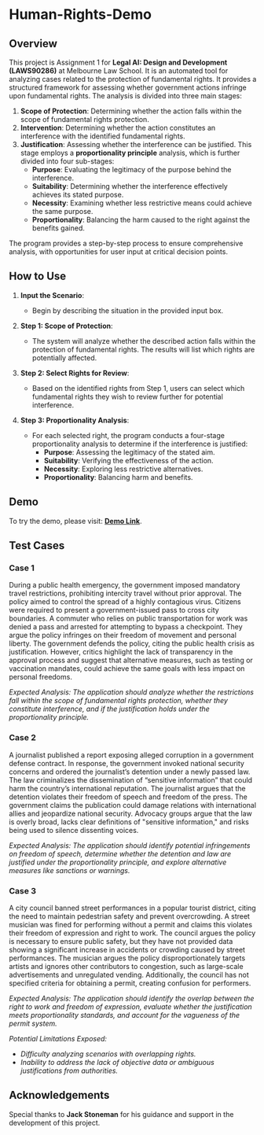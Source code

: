 # Human-Rights-Demo

## Overview

This project is Assignment 1 for **Legal AI: Design and Development (LAWS90286)** at Melbourne Law School. It is an automated tool for analyzing cases related to the protection of fundamental rights. It provides a structured framework for assessing whether government actions infringe upon fundamental rights. The analysis is divided into three main stages:

1. **Scope of Protection**: Determining whether the action falls within the scope of fundamental rights protection.
2. **Intervention**: Determining whether the action constitutes an interference with the identified fundamental rights.
3. **Justification**: Assessing whether the interference can be justified. This stage employs a **proportionality principle** analysis, which is further divided into four sub-stages:
   - **Purpose**: Evaluating the legitimacy of the purpose behind the interference.
   - **Suitability**: Determining whether the interference effectively achieves its stated purpose.
   - **Necessity**: Examining whether less restrictive means could achieve the same purpose.
   - **Proportionality**: Balancing the harm caused to the right against the benefits gained.

The program provides a step-by-step process to ensure comprehensive analysis, with opportunities for user input at critical decision points.


## How to Use

1. **Input the Scenario**:
   - Begin by describing the situation in the provided input box.
   
2. **Step 1: Scope of Protection**:
   - The system will analyze whether the described action falls within the protection of fundamental rights. The results will list which rights are potentially affected.

3. **Step 2: Select Rights for Review**:
   - Based on the identified rights from Step 1, users can select which fundamental rights they wish to review further for potential interference.

4. **Step 3: Proportionality Analysis**:
   - For each selected right, the program conducts a four-stage proportionality analysis to determine if the interference is justified:
     - **Purpose**: Assessing the legitimacy of the stated aim.
     - **Suitability**: Verifying the effectiveness of the action.
     - **Necessity**: Exploring less restrictive alternatives.
     - **Proportionality**: Balancing harm and benefits.


## Demo  
To try the demo, please visit: **[Demo Link](https://human-rights-demo-2s3qsvwtxj7smci6vzg4kr.streamlit.app/)**.  


## Test Cases

### Case 1

During a public health emergency, the government imposed mandatory travel restrictions, prohibiting intercity travel without prior approval. The policy aimed to control the spread of a highly contagious virus. Citizens were required to present a government-issued pass to cross city boundaries. A commuter who relies on public transportation for work was denied a pass and arrested for attempting to bypass a checkpoint. They argue the policy infringes on their freedom of movement and personal liberty. The government defends the policy, citing the public health crisis as justification. However, critics highlight the lack of transparency in the approval process and suggest that alternative measures, such as testing or vaccination mandates, could achieve the same goals with less impact on personal freedoms.

*Expected Analysis: The application should analyze whether the restrictions fall within the scope of fundamental rights protection, whether they constitute interference, and if the justification holds under the proportionality principle.*

### Case 2

A journalist published a report exposing alleged corruption in a government defense contract. In response, the government invoked national security concerns and ordered the journalist’s detention under a newly passed law. The law criminalizes the dissemination of “sensitive information” that could harm the country’s international reputation. The journalist argues that the detention violates their freedom of speech and freedom of the press. The government claims the publication could damage relations with international allies and jeopardize national security. Advocacy groups argue that the law is overly broad, lacks clear definitions of "sensitive information," and risks being used to silence dissenting voices.

*Expected Analysis: The application should identify potential infringements on freedom of speech, determine whether the detention and law are justified under the proportionality principle, and explore alternative measures like sanctions or warnings.*

### Case 3

A city council banned street performances in a popular tourist district, citing the need to maintain pedestrian safety and prevent overcrowding. A street musician was fined for performing without a permit and claims this violates their freedom of expression and right to work. The council argues the policy is necessary to ensure public safety, but they have not provided data showing a significant increase in accidents or crowding caused by street performances. The musician argues the policy disproportionately targets artists and ignores other contributors to congestion, such as large-scale advertisements and unregulated vending. Additionally, the council has not specified criteria for obtaining a permit, creating confusion for performers.

*Expected Analysis: The application should identify the overlap between the right to work and freedom of expression, evaluate whether the justification meets proportionality standards, and account for the vagueness of the permit system.*

*Potential Limitations Exposed:*
- *Difficulty analyzing scenarios with overlapping rights.*
- *Inability to address the lack of objective data or ambiguous justifications from authorities.*


## Acknowledgements
Special thanks to **Jack Stoneman** for his guidance and support in the development of this project.
